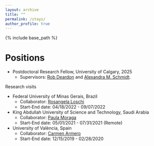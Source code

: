 ```yaml
---
layout: archive
title: ""
permalink: /stays/
author_profile: true
---
```


{% include base_path %}

Positions
====

* Postdoctoral Research Fellow, University of Calgary, 2025
  * Supervisors: [Rob Deardon](https://robdeardon.github.io/) and [Alexandra M. Schmidt](https://alex-schmidt.research.mcgill.ca/).

Research visits

* Federal University of Minas Gerais, Brazil
  * Collaborator: [Rosangela Loschi](http://www.est.ufmg.br/~loschi/)
  * Start-End date: 04/18/2022 - 09/07/2022
* King Abdullah University of Science and Technology, Saudi Arabia
  * Collaborator: [Paula Moraga](https://www.paulamoraga.com/)
  * Start-End date: 05/01/2021 - 07/31/2021 (Remote)
* University of València, Spain
  * Collaborator: [Carmen Armero](https://www.uv.es/armero/)
  * Start-End date: 12/15/2019 - 02/28/2020
